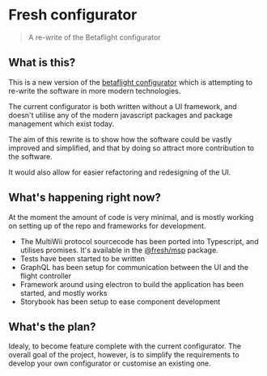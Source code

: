# Fresh configurator

> A re-write of the Betaflight configurator

## What is this?

This is a new version of the [betaflight configurator](https://github.com/betaflight/betaflight-configurator) which is attempting to re-write the software in more modern technologies.

The current configurator is both written without a UI framework,
and doesn't utilise any of the modern javascript packages and package management which
exist today.

The aim of this rewrite is to show how the software could be vastly improved
and simplified, and that by doing so attract more contribution to the software.

It would also allow for easier refactoring and redesigning of the UI.

## What's happening right now?

At the moment the amount of code is very minimal, and is mostly working on setting up
of the repo and frameworks for development.

- The MultiWii protocol sourcecode has been ported into Typescript, and utilises promises. It's available in the [@fresh/msp](packages/msp) package.
- Tests have been started to be written
- GraphQL has been setup for communication between the UI and the flight controller
- Framework around using electron to build the application has been started, and mostly works
- Storybook has been setup to ease component development

## What's the plan?

Idealy, to become feature complete with the current configurator. The overall goal of the project, however, is to simplify the requirements to develop your own configurator or customise an existing one.
